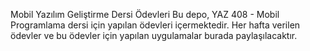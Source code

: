 Mobil Yazılım Geliştirme Dersi Ödevleri
Bu depo, YAZ 408 - Mobil Programlama dersi için yapılan ödevleri içermektedir. Her hafta verilen ödevler ve bu ödevler için yapılan uygulamalar burada paylaşılacaktır.
